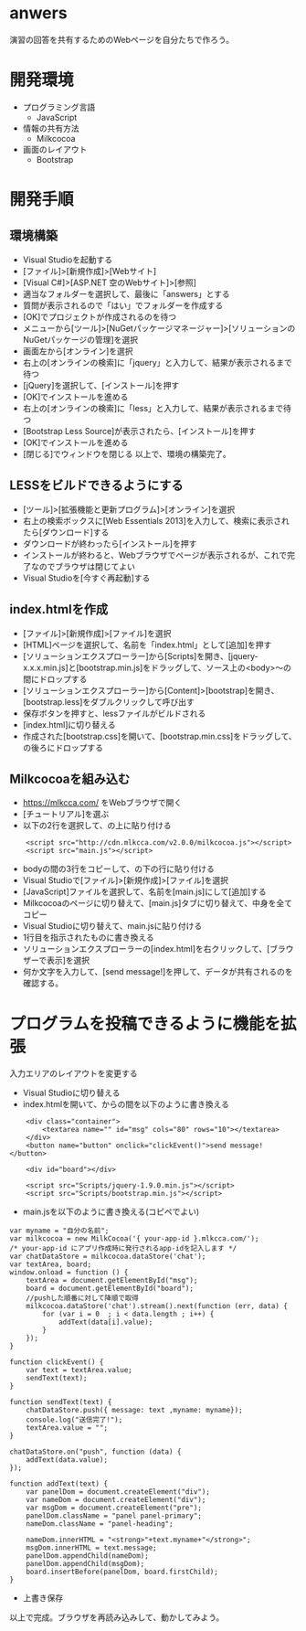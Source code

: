 # anwers
演習の回答を共有するためのWebページを自分たちで作ろう。

# 開発環境
- プログラミング言語
    - JavaScript
- 情報の共有方法
    - Milkcocoa
- 画面のレイアウト
    - Bootstrap

# 開発手順
## 環境構築
- Visual Studioを起動する
- [ファイル]>[新規作成]>[Webサイト]
- [Visual C#]>[ASP.NET 空のWebサイト]>[参照]
- 適当なフォルダーを選択して、最後に「answers」とする
- 質問が表示されるので「はい」でフォルダーを作成する
- [OK]でプロジェクトが作成されるのを待つ
- メニューから[ツール]>[NuGetパッケージマネージャー]>[ソリューションのNuGetパッケージの管理]を選択
- 画面左から[オンライン]を選択
- 右上の[オンラインの検索]に「jquery」と入力して、結果が表示されるまで待つ
- [jQuery]を選択して、[インストール]を押す
- [OK]でインストールを進める
- 右上の[オンラインの検索]に「less」と入力して、結果が表示されるまで待つ
- [Bootstrap Less Source]が表示されたら、[インストール]を押す
- [OK]でインストールを進める
- [閉じる]でウィンドウを閉じる
以上で、環境の構築完了。

## LESSをビルドできるようにする
- [ツール]>[拡張機能と更新プログラム]>[オンライン]を選択
- 右上の検索ボックスに[Web Essentials 2013]を入力して、検索に表示されたら[ダウンロード]する
- ダウンロードが終わったら[インストール]を押す
- インストールが終わると、Webブラウザでページが表示されるが、これで完了なのでブラウザは閉じてよい
- Visual Studioを[今すぐ再起動]する


## index.htmlを作成
- [ファイル]>[新規作成]>[ファイル]を選択
- [HTML]ページを選択して、名前を「index.html」として[追加]を押す
- [ソリューションエクスプローラー]から[Scripts]を開き、[jquery-x.x.x.min.js]と[bootstrap.min.js]をドラッグして、ソース上の&lt;body>～</body>の間にドロップする
- [ソリューションエクスプローラー]から[Content]>[bootstrap]を開き、[bootstrap.less]をダブルクリックして呼び出す
- 保存ボタンを押すと、lessファイルがビルドされる
- [index.html]に切り替える
- 作成された[bootstrap.css]を開いて、[bootstrap.min.css]をドラッグして、</title>の後ろにドロップする

## Milkcocoaを組み込む
- https://mlkcca.com/ をWebブラウザで開く
- [チュートリアル]を選ぶ
- 以下の2行を選択して、</head>の上に貼り付ける
```
    <script src="http://cdn.mlkcca.com/v2.0.0/milkcocoa.js"></script>
    <script src="main.js"></script>
```
- bodyの間の3行をコピーして、<body>の下の行に貼り付ける
- Visual Studioで[ファイル]>[新規作成]>[ファイル]を選択
- [JavaScript]ファイルを選択して、名前を[main.js]にして[追加]する
- Milkcocoaのページに切り替えて、[main.js]タブに切り替えて、中身を全てコピー
- Visual Studioに切り替えて、main.jsに貼り付ける
- 1行目を指示されたものに書き換える
- ソリューションエクスプローラーの[index.html]を右クリックして、[ブラウザーで表示]を選択
- 何か文字を入力して、[send message!]を押して、データが共有されるのを確認する。

# プログラムを投稿できるように機能を拡張
入力エリアのレイアウトを変更する
- Visual Studioに切り替える
- index.htmlを開いて、<body>から</body>の間を以下のように書き換える
```
    <div class="container">
        <textarea name="" id="msg" cols="80" rows="10"></textarea>
    </div>
    <button name="button" onclick="clickEvent()">send message!</button>

    <div id="board"></div>

    <script src="Scripts/jquery-1.9.0.min.js"></script>
    <script src="Scripts/bootstrap.min.js"></script>
```
- main.jsを以下のように書き換える(コピペでよい)
```
var myname = "自分の名前";
var milkcocoa = new MilkCocoa('{ your-app-id }.mlkcca.com/');
/* your-app-id にアプリ作成時に発行されるapp-idを記入します */
var chatDataStore = milkcocoa.dataStore('chat');
var textArea, board;
window.onload = function () {
    textArea = document.getElementById("msg");
    board = document.getElementById("board");
    //pushした順番に対して降順で取得
    milkcocoa.dataStore('chat').stream().next(function (err, data) {
        for (var i = 0  ; i < data.length ; i++) {
            addText(data[i].value);
        }
    });
}

function clickEvent() {
    var text = textArea.value;
    sendText(text);
}

function sendText(text) {
    chatDataStore.push({ message: text ,myname: myname});
    console.log("送信完了!");
    textArea.value = "";
}

chatDataStore.on("push", function (data) {
    addText(data.value);
});

function addText(text) {
    var panelDom = document.createElement("div");
    var nameDom = document.createElement("div");
    var msgDom = document.createElement("pre");
    panelDom.className = "panel panel-primary";
    nameDom.className = "panel-heading";

    nameDom.innerHTML = "<strong>"+text.myname+"</strong>";
    msgDom.innerHTML = text.message;
    panelDom.appendChild(nameDom);
    panelDom.appendChild(msgDom);
    board.insertBefore(panelDom, board.firstChild);
}

```
- 上書き保存

以上で完成。ブラウザを再読み込みして、動かしてみよう。


